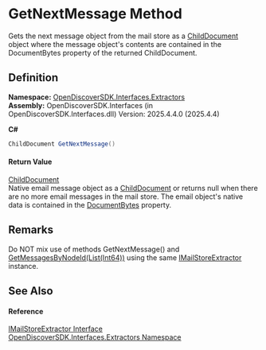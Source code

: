 # GetNextMessage Method


Gets the next message object from the mail store as a <a href="b03bea52-0626-6949-6cc8-dc453414dd35">ChildDocument</a> object where the message object's contents are contained in the DocumentBytes property of the returned ChildDocument.



## Definition
**Namespace:** <a href="66cb506c-7b83-62d0-4a83-d345a647f76a">OpenDiscoverSDK.Interfaces.Extractors</a>  
**Assembly:** OpenDiscoverSDK.Interfaces (in OpenDiscoverSDK.Interfaces.dll) Version: 2025.4.4.0 (2025.4.4)

**C#**
``` C#
ChildDocument GetNextMessage()
```



#### Return Value
<a href="b03bea52-0626-6949-6cc8-dc453414dd35">ChildDocument</a>  
Native email message object as a <a href="b03bea52-0626-6949-6cc8-dc453414dd35">ChildDocument</a> or returns null when there are no more email messages in the mail store. The email object's native data is contained in the <a href="683c2f3f-10f3-083c-8b83-c3398875f011">DocumentBytes</a> property.

## Remarks

Do NOT mix use of methods GetNextMessage() and <a href="e5f0220b-c301-04ac-cd7e-b7e77adfa41a">GetMessagesByNodeId(List(Int64))</a> using the same <a href="b6b002d9-7dfa-acce-2221-db203d4ffcfa">IMailStoreExtractor</a> instance.


## See Also


#### Reference
<a href="b6b002d9-7dfa-acce-2221-db203d4ffcfa">IMailStoreExtractor Interface</a>  
<a href="66cb506c-7b83-62d0-4a83-d345a647f76a">OpenDiscoverSDK.Interfaces.Extractors Namespace</a>  
